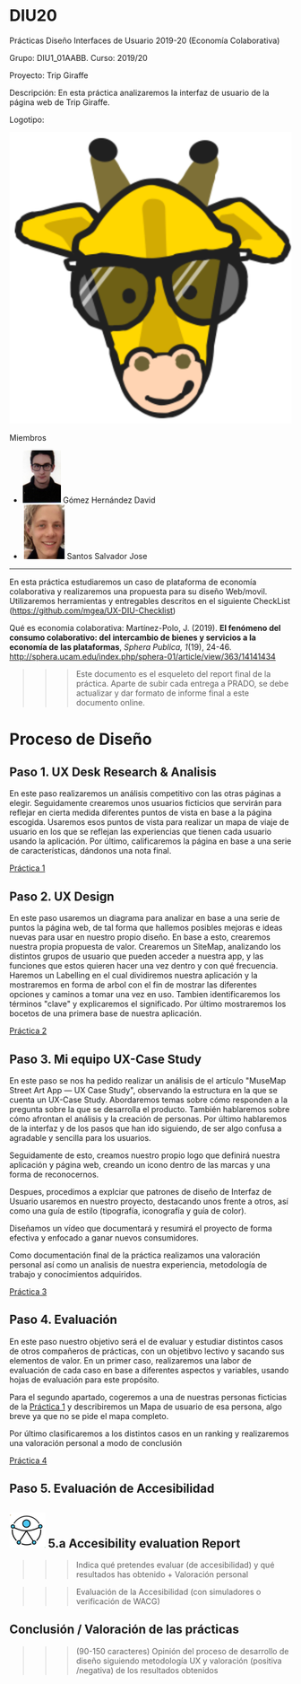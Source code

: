 # DIU20
Prácticas Diseño Interfaces de Usuario 2019-20 (Economía Colaborativa) 

Grupo: DIU1_01AABB.  Curso: 2019/20 

Proyecto: Trip Giraffe

Descripción: En esta práctica analizaremos la interfaz de usuario de la página web de Trip Giraffe.

Logotipo: 

![Logotipo](img/logo.png)

Miembros
 * ![Estudiante1](img/estudiante1.png) Gómez Hernández David     
 * ![Estudiante2](img/estudiante2.png) Santos Salvador Jose

----- 

En esta práctica estudiaremos un caso de plataforma de economía colaborativa y realizaremos una propuesta para su diseño Web/movil. Utilizaremos herramientas y entregables descritos en el siguiente CheckList (https://github.com/mgea/UX-DIU-Checklist) 


Qué es economia colaborativa: Martínez-Polo, J. (2019). **El fenómeno del consumo colaborativo: del intercambio de bienes y servicios a la economía de las plataformas**, *Sphera Publica, 1*(19), 24-46. http://sphera.ucam.edu/index.php/sphera-01/article/view/363/14141434

>>> Este documento es el esqueleto del report final de la práctica. Aparte de subir cada entrega a PRADO, se debe actualizar y dar formato de informe final a este documento online. 


# Proceso de Diseño 

## Paso 1. UX Desk Research & Analisis 

En este paso realizaremos un análisis competitivo con las otras páginas a elegir.
Seguidamente crearemos unos usuarios ficticios que servirán para reflejar en cierta medida diferentes puntos de vista en base a la página escogida.
Usaremos esos puntos de vista para realizar un mapa de viaje de usuario en los que se reflejan las experiencias que tienen cada usuario usando la aplicación.
Por último, calificaremos la página en base a una serie de características, dándonos una nota final.

[Práctica 1](https://github.com/DavidGmezHdez/DIU20/tree/master/P1) 



## Paso 2. UX Design  

En este paso usaremos un diagrama para analizar en base a una serie de puntos la página web, de tal forma que hallemos posibles mejoras e ideas nuevas para usar
en nuestro propio diseño. En base a esto, crearemos nuestra propia propuesta de valor.
Crearemos un SiteMap, analizando los distintos grupos de usuario que pueden acceder a nuestra app, y las funciones que estos quieren hacer una vez dentro y con qué frecuencia.
Haremos un Labelling en el cual dividiremos nuestra aplicación y la mostraremos en forma de arbol con el fin de mostrar las diferentes opciones y caminos a tomar una vez en uso. Tambien identificaremos los términos "clave" y explicaremos el significado.
Por último mostraremos los bocetos de una primera base de nuestra aplicación.

[Práctica 2](https://github.com/DavidGmezHdez/DIU20/tree/master/P2) 

## Paso 3. Mi equipo UX-Case Study 

En este paso se nos ha pedido realizar un análisis de el artículo "MuseMap Street Art App — UX Case Study", observando la estructura en la que se cuenta un UX-Case Study.
Abordaremos temas sobre cómo responden a la pregunta sobre la que se desarrolla el producto. También hablaremos sobre cómo afrontan el análisis y la creación de personas. Por último hablaremos de la interfaz y de los pasos que han ido siguiendo, de ser algo confusa a agradable y sencilla para los usuarios.

Seguidamente de esto, creamos nuestro propio logo que definirá nuestra aplicación y página web, creando un icono dentro de las marcas y una forma de reconocernos.

Despues, procedimos a explciar que patrones de diseño de Interfaz de Usuario usaremos en nuestro proyecto, destacando unos frente a otros, así como una guía de estilo (tipografía, iconografía y guía de color).

Diseñamos un vídeo que documentará y resumirá el proyecto de forma efectiva y enfocado a ganar nuevos consumidores.  

Como documentación final de la práctica realizamos una valoración personal así como un analisis de nuestra experiencia, metodología de trabajo y conocimientos adquiridos.

[Práctica 3](https://github.com/DavidGmezHdez/DIU20/tree/master/P3) 

## Paso 4. Evaluación 

En este paso nuestro objetivo será el de evaluar y estudiar distintos casos de otros compañeros de prácticas, con un objetibvo lectivo y sacando sus elementos de valor.
En un primer caso, realizaremos una labor de evaluación de cada caso en base a diferentes aspectos y variables, usando hojas de evaluación para este propósito.

Para el segundo apartado, cogeremos a una de nuestras personas ficticias de la [Práctica 1](https://github.com/DavidGmezHdez/DIU20/tree/master/P1) y describiremos un 
Mapa de usuario de esa persona, algo breve ya que no se pide el mapa completo.

Por último clasificaremos a los distintos casos en un ranking y realizaremos una valoración personal a modo de conclusión

[Práctica 4](https://github.com/DavidGmezHdez/DIU20/tree/master/P4) 

## Paso 5. Evaluación de Accesibilidad  


![Método UX](img/Accesibility.png)  5.a Accesibility evaluation Report
----

>>> Indica qué pretendes evaluar (de accesibilidad) y qué resultados has obtenido + Valoración personal

>>> Evaluación de la Accesibilidad (con simuladores o verificación de WACG) 



## Conclusión / Valoración de las prácticas


>>> (90-150 caracteres) Opinión del proceso de desarrollo de diseño siguiendo metodología UX y valoración (positiva /negativa) de los resultados obtenidos  







